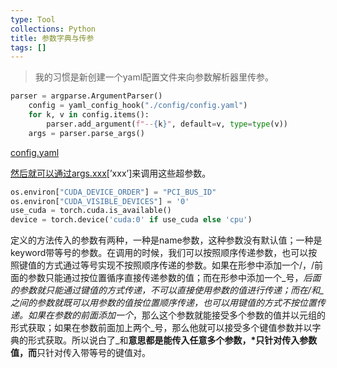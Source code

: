```yaml
---
type: Tool
collections: Python
title: 参数字典与传参
tags: []
---
```


> 我的习惯是新创建一个yaml配置文件来向参数解析器里传参。

```python
parser = argparse.ArgumentParser()
    config = yaml_config_hook("./config/config.yaml")
    for k, v in config.items():
        parser.add_argument(f"--{k}", default=v, type=type(v))
    args = parser.parse_args()
```

[config.yaml](https://s3-us-west-2.amazonaws.com/secure.notion-static.com/4b759140-4ecf-4e2e-9853-012df7ee5a66/config.yaml)

[然后就可以通过args.xxx](http://xn--args-955fz0ygg603dwt8b341dc0a.xxx)[’xxx’]来调用这些超参数。

```python
os.environ["CUDA_DEVICE_ORDER"] = "PCI_BUS_ID"
os.environ["CUDA_VISIBLE_DEVICES"] = '0'
use_cuda = torch.cuda.is_available()
device = torch.device('cuda:0' if use_cuda else 'cpu')
```

定义的方法传入的参数有两种，一种是name参数，这种参数没有默认值；一种是keyword带等号的参数。在调用的时候，我们可以按照顺序传递参数，也可以按照键值的方式通过等号实现不按照顺序传递的参数。如果在形参中添加一个/，/前面的参数只能通过按位置循序直接传递参数的值；而在形参中添加一个_号，*后面的参数就只能通过键值的方式传递，不可以直接使用参数的值进行传递；而在/和_之间的参数就既可以用参数的值按位置顺序传递，也可以用键值的方式不按位置传递。如果在参数的前面添加一个*，那么这个参数就能接受多个参数的值并以元组的形式获取；如果在参数前面加上两个_号，那么他就可以接受多个键值参数并以字典的形式获取。所以说白了_和**意思都是能传入任意多个参数，*只针对传入参数值，而**只针对传入带等号的键值对。

